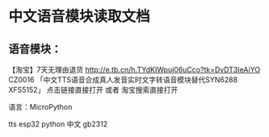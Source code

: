 # 中文语音模块读取文档

## 语音模块：

【淘宝】7天无理由退货 http://e.tb.cn/h.TYdKIWpuj06uCco?tk=DvDT3IeAiYO CZ0016 「中文TTS语音合成真人发音实时文字转语音模块替代SYN6288 XFS5152」
点击链接直接打开 或者 淘宝搜索直接打开

语言：MicroPython


tts esp32 python 中文 gb2312
